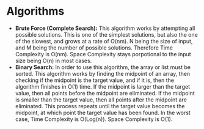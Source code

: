 # Algorithms

* **Brute Force (Complete Search):** This algorithm works by attempting all possible solutions. This is one of the simplest solutions, but also the one of the slowest, and grows at a rate of O(nm). N being the size of input, and M being the number of possible solutions. Therefore Time Complexity is O(nm). Space Complexity stays porpotional to the input size being O(n) in most cases.
* **Binary Search:** In order to use this algorithm, the array or list must be sorted. This algorithm works by finding the midpoint of an array, then checking if the midpoint is the target value, and if it is, then the algorithm finishes in O(1) time. If the midpoint is larger than the target value, then all points before the midpoint are eliminated. If the midpoint is smaller than the target value, then all points after the midpoint are eliminated. This process repeats until the target value becomes the midpoint, at which point the target value has been found. In the worst case, Time Complexity is O(Log(n)). Space Complexity is O(1).